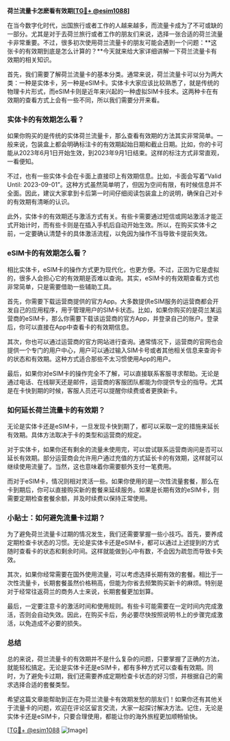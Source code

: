 **荷兰流量卡怎麽看有效期[[TG💪+ @esim1088](https://t.me/s/esim1088)]**

在当今数字化时代，出国旅行或者工作的人越来越多，而流量卡成为了不可或缺的一部分。尤其是对于去荷兰旅行或者工作的朋友们来说，选择一张合适的荷兰流量卡非常重要。不过，很多初次使用荷兰流量卡的朋友可能会遇到一个问题：**这张卡的有效期到底是怎么计算的？**今天就来给大家详细讲解一下荷兰流量卡有效期的相关知识。

首先，我们需要了解荷兰流量卡的基本分类。通常来说，荷兰流量卡可以分为两大类：一种是实体卡，另一种是eSIM卡。实体卡大家应该比较熟悉了，就是传统的物理卡片形式，而eSIM卡则是近年来兴起的一种虚拟SIM卡技术。这两种卡在有效期的查看方式上会有一些不同，所以我们需要分开来看。

### 实体卡的有效期怎么看？

如果你购买的是传统的实体荷兰流量卡，那么查看有效期的方法其实非常简单。一般来说，包装盒上都会明确标注卡的有效期起始日期和截止日期。比如，你的卡可能从2023年6月1日开始生效，到2023年9月1日结束。这样的标注方式非常直观，一看便知。

不过，也有一些实体卡会在卡面上直接印上有效期信息。比如，卡面会写着“Valid Until: 2023-09-01”。这种方式虽然简单明了，但因为空间有限，有时候信息并不全面。因此，建议大家拿到卡后第一时间仔细阅读包装盒上的说明，确保自己对卡的有效期有清晰的认识。

此外，实体卡的有效期还与激活方式有关。有些卡需要通过短信或网站激活才能正式开始计时，而有些卡则是在插入手机后自动开始生效。所以，在购买实体卡之前，一定要确认清楚卡的具体激活流程，以免因为操作不当导致卡提前失效。

### eSIM卡的有效期怎么看？

相比实体卡，eSIM卡的操作方式更为现代化，也更方便。不过，正因为它是虚拟的，很多人会担心它的有效期是否难以查询。其实，eSIM卡的有效期查看方式也非常简单，只是需要借助一些辅助工具。

首先，你需要下载运营商提供的官方App。大多数提供eSIM服务的运营商都会开发自己的应用程序，用于管理用户的SIM卡状态。比如，如果你购买的是荷兰某运营商的eSIM卡，那么你需要下载该运营商的官方App，并登录自己的账户。登录后，你可以直接在App中查看卡的有效期信息。

其次，你也可以通过运营商的官方网站进行查询。通常情况下，运营商的官网也会提供一个专门的用户中心，用户可以通过输入SIM卡号或者其他相关信息来查询卡的状态和有效期。这种方式适合那些不太习惯使用App的用户。

最后，如果你对eSIM卡的操作完全不了解，可以直接联系客服寻求帮助。无论是通过电话、在线聊天还是邮件，运营商的客服团队都能为你提供专业的指导。尤其是在卡快到期的时候，客服人员还可以提醒你续费或者更换新卡。

### 如何延长荷兰流量卡的有效期？

无论是实体卡还是eSIM卡，一旦发现卡快到期了，都可以采取一定的措施来延长有效期。具体方法取决于卡的类型和运营商的规定。

对于实体卡，如果你还有剩余的流量未使用完，可以尝试联系运营商询问是否可以延长有效期。部分运营商会允许用户通过充值的方式延长卡的有效期，这样就可以继续使用流量了。当然，这也意味着你需要额外支付一笔费用。

而对于eSIM卡，情况则相对灵活一些。如果你使用的是一次性流量套餐，那么在卡到期后，你可以直接购买新的套餐来延续服务。如果是长期有效的eSIM卡，则需要定期检查套餐余额，并及时续费以保持正常使用。

### 小贴士：如何避免流量卡过期？

为了避免荷兰流量卡过期的情况发生，我们还需要掌握一些小技巧。首先，要养成定期检查卡状态的习惯。无论是实体卡还是eSIM卡，都可以通过上述提到的方式随时查看卡的状态和剩余时间。这样就能做到心中有数，不会因为疏忽而导致卡失效。

其次，如果你经常需要在国外使用流量，可以考虑选择长期有效的套餐。相比于一次性流量卡，长期套餐虽然价格稍高，但能为你省去频繁购买新卡的麻烦。特别是对于经常往返荷兰的商务人士来说，长期套餐更加划算。

最后，一定要注意卡的激活时间和使用规则。有些卡可能需要在一定时间内完成激活，否则会自动失效。因此，在购买卡后，务必要尽快按照说明书上的步骤完成激活，以免造成不必要的损失。

### 总结

总的来说，荷兰流量卡的有效期并不是什么复杂的问题，只要掌握了正确的方法，就能轻松搞定。无论是实体卡还是eSIM卡，都有多种方式可以查看有效期。同时，为了避免卡过期，我们还需要养成定期检查卡状态的好习惯，并根据自己的需求选择合适的套餐类型。

希望这篇文章能帮助到正在为荷兰流量卡有效期发愁的朋友们！如果你还有其他关于流量卡的问题，欢迎在评论区留言交流，大家一起探讨解决方法。记住，无论是实体卡还是eSIM卡，只要合理使用，都能让你的海外旅程更加顺畅愉快。

[[TG💪+ @esim1088](https://t.me/s/esim1088) ![Image](https://i.postimg.cc/4NQfJmqS/Snipaste-2025-05-13-00-14-12.png)]